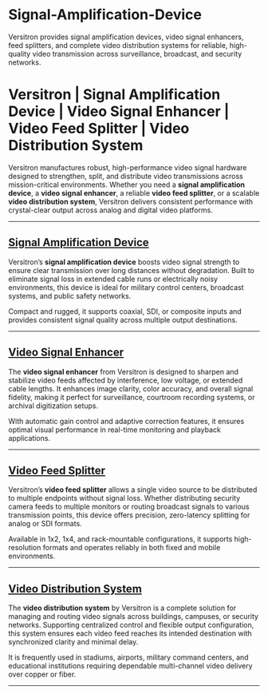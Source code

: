 # Signal-Amplification-Device
Versitron provides signal amplification devices, video signal enhancers, feed splitters, and complete video distribution systems for reliable, high-quality video transmission across surveillance, broadcast, and security networks.
# Versitron | Signal Amplification Device | Video Signal Enhancer | Video Feed Splitter | Video Distribution System

Versitron manufactures robust, high-performance video signal hardware designed to strengthen, split, and distribute video transmissions across mission-critical environments. Whether you need a **signal amplification device**, a **video signal enhancer**, a reliable **video feed splitter**, or a scalable **video distribution system**, Versitron delivers consistent performance with crystal-clear output across analog and digital video platforms.

---

## [Signal Amplification Device](https://www.versitron.com/products/vdau1664-video-distribution-amplifiers-model-vdau1664)  
Versitron’s **signal amplification device** boosts video signal strength to ensure clear transmission over long distances without degradation. Built to eliminate signal loss in extended cable runs or electrically noisy environments, this device is ideal for military control centers, broadcast systems, and public safety networks.

Compact and rugged, it supports coaxial, SDI, or composite inputs and provides consistent signal quality across multiple output destinations.

---

## [Video Signal Enhancer](https://www.versitron.com/products/vdahdsdi1632-video-distribution-amplifiers-model-hdsdi)  
The **video signal enhancer** from Versitron is designed to sharpen and stabilize video feeds affected by interference, low voltage, or extended cable lengths. It enhances image clarity, color accuracy, and overall signal fidelity, making it perfect for surveillance, courtroom recording systems, or archival digitization setups.

With automatic gain control and adaptive correction features, it ensures optimal visual performance in real-time monitoring and playback applications.

---

## [Video Feed Splitter](https://www.versitron.com/products/vdau1648-video-distribution-amplifiers-model-vdau1648)  
Versitron’s **video feed splitter** allows a single video source to be distributed to multiple endpoints without signal loss. Whether distributing security camera feeds to multiple monitors or routing broadcast signals to various transmission points, this device offers precision, zero-latency splitting for analog or SDI formats.

Available in 1x2, 1x4, and rack-mountable configurations, it supports high-resolution formats and operates reliably in both fixed and mobile environments.

---

## [Video Distribution System](https://www.versitron.com/products/video-distribution-amplifier-analog-hd-interface-16-video-inputs-32-video-outputs)  
The **video distribution system** by Versitron is a complete solution for managing and routing video signals across buildings, campuses, or security networks. Supporting centralized control and flexible output configuration, this system ensures each video feed reaches its intended destination with synchronized clarity and minimal delay.

It is frequently used in stadiums, airports, military command centers, and educational institutions requiring dependable multi-channel video delivery over copper or fiber.

---
